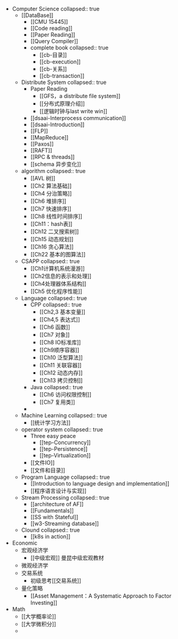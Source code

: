 - Computer Science
  collapsed:: true
	- [[DataBase]]
		- [[CMU 15445]]
		- [[Code reading]]
		- [[Paper Reading]]
		- [[Query Compiler]]
		- complete book
		  collapsed:: true
			- [[cb-目录]]
			- [[cb-execution]]
			- [[cb-关系]]
			- [[cb-transaction]]
	- Distribute System
	  collapsed:: true
		- Paper Reading
			- [[GFS，a distribute file system]]
			- [[分布式原理介绍]]
			- [[逻辑时钟与last write win]]
		- [[dsaai-Interprocess communication]]
		- [[dsaai-Introduction]]
		- [[FLP]]
		- [[MapReduce]]
		- [[Paxos]]
		- [[RAFT]]
		- [[RPC & threads]]
		- [[schema 异步变化]]
	- algorithm
	  collapsed:: true
		- [[AVL 树]]
		- [[Ch2 算法基础]]
		- [[Ch4 分治策略]]
		- [[Ch6 堆排序]]
		- [[Ch7 快速排序]]
		- [[Ch8 线性时间排序]]
		- [[Ch11：hash表]]
		- [[Ch12 二叉搜索树]]
		- [[Ch15 动态规划]]
		- [[Ch16 贪心算法]]
		- [[Ch22 基本的图算法]]
	- CSAPP
	  collapsed:: true
		- [[Ch1计算机系统漫游]]
		- [[Ch2信息的表示和处理]]
		- [[Ch4处理器体系结构]]
		- [[Ch5 优化程序性能]]
	- Language
	  collapsed:: true
		- CPP
		  collapsed:: true
			- [[Ch2,3 基本变量]]
			- [[Ch4,5 表达式]]
			- [[Ch6 函数]]
			- [[Ch7 对象]]
			- [[Ch8 IO标准库]]
			- [[Ch9顺序容器]]
			- [[Ch10 泛型算法]]
			- [[Ch11 关联容器]]
			- [[Ch12 动态内存]]
			- [[Ch13 拷贝控制]]
		- Java
		  collapsed:: true
			- [[Ch6 访问权限控制]]
			- [[Ch7 复用类]]
		-
	- Machine Learning
	  collapsed:: true
		- [[统计学习方法]]
	- operator system
	  collapsed:: true
		- Three easy peace
			- [[tep-Concurrency]]
			- [[tep-Persistence]]
			- [[tep-Virtualization]]
		- [[文件IO]]
		- [[文件和目录]]
	- Program Language
	  collapsed:: true
		- [[Introduction to language design and implementation]]
		- [[程序语言设计与实现]]
	- Stream Processing
	  collapsed:: true
		- [[architecture of AF]]
		- [[Fundamentals]]
		- [[SS with Stateful]]
		- [[w3-Streaming database]]
	- Clound
	  collapsed:: true
		- [[k8s in action]]
- Economic
	- 宏观经济学
		- [[中级宏观]] 曼昆中级宏观教材
	- 微观经济学
	- 交易系统
		- 初级思考[[交易系统]]
	- 量化策略
		- [[Asset Management：A Systematic Approach to Factor Investing]]
- Math
	- [[大学概率论]]
	- [[大学微积分]]
	-